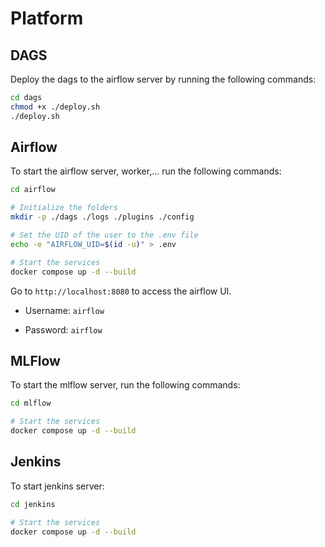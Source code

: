 # Platform

## DAGS

Deploy the dags to the airflow server by running the following commands:

```bash
cd dags
chmod +x ./deploy.sh
./deploy.sh
```

## Airflow

To start the airflow server, worker,... run the following commands:

```bash
cd airflow

# Initialize the folders
mkdir -p ./dags ./logs ./plugins ./config

# Set the UID of the user to the .env file
echo -e "AIRFLOW_UID=$(id -u)" > .env

# Start the services
docker compose up -d --build
```

Go to `http://localhost:8080` to access the airflow UI.

- Username: `airflow`

- Password: `airflow`

## MLFlow

To start the mlflow server, run the following commands:

```bash
cd mlflow

# Start the services
docker compose up -d --build
```

## Jenkins

To start jenkins server:

```bash
cd jenkins

# Start the services
docker compose up -d --build
```
